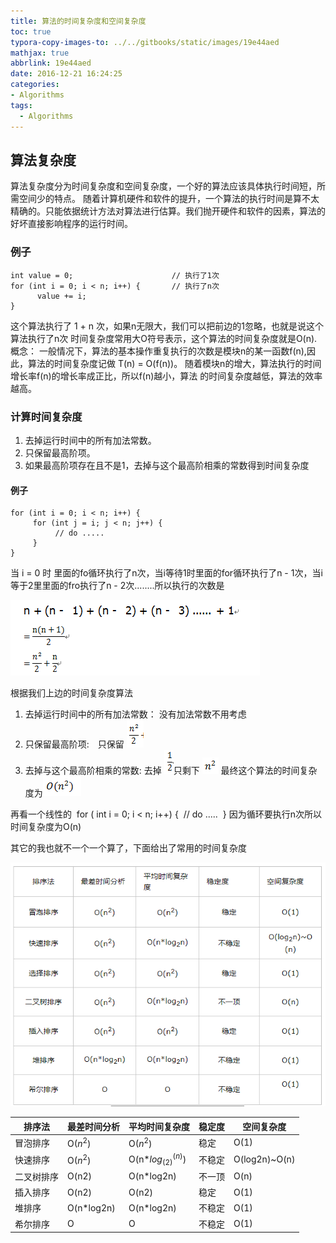 ```yaml
---
title: 算法的时间复杂度和空间复杂度
toc: true
typora-copy-images-to: ../../gitbooks/static/images/19e44aed
mathjax: true
abbrlink: 19e44aed
date: 2016-12-21 16:24:25
categories: 
- Algorithms
tags:
  - Algorithms
---
```


## 算法复杂度
算法复杂度分为时间复杂度和空间复杂度，一个好的算法应该具体执行时间短，所需空间少的特点。
随着计算机硬件和软件的提升，一个算法的执行时间是算不太精确的。只能依据统计方法对算法进行估算。我们抛开硬件和软件的因素，算法的好坏直接影响程序的运行时间。

### 例子
```
int value = 0;                      // 执行了1次
for (int i = 0; i < n; i++) {       // 执行了n次
      value += i;
}
```
这个算法执行了 1 + n 次，如果n无限大，我们可以把前边的1忽略，也就是说这个算法执行了n次
时间复杂度常用大O符号表示，这个算法的时间复杂度就是O(n).
概念： 一般情况下，算法的基本操作重复执行的次数是模块n的某一函数f(n),因此，算法的时间复杂度记做 T(n) = O(f(n))。 随着模块n的增大，算法执行的时间增长率f(n)的增长率成正比，所以f(n)越小，算法 的时间复杂度越低，算法的效率越高。
### 计算时间复杂度
1. 去掉运行时间中的所有加法常数。
2. 只保留最高阶项。
3. 如果最高阶项存在且不是1，去掉与这个最高阶相乘的常数得到时间复杂度

#### 例子
```
for (int i = 0; i < n; i++) {
     for (int j = i; j < n; j++) {
          // do .....
     }
}
```
当 i = 0 时 里面的fo循环执行了n次，当i等待1时里面的for循环执行了n -  1次，当i 等于2里里面的fro执行了n - 2次........所以执行的次数是

![img](../../gitbooks/static/images/19e44aed/131716210919007.png)

根据我们上边的时间复杂度算法
1. 去掉运行时间中的所有加法常数： 没有加法常数不用考虑
2. 只保留最高阶项:　只保留 ![img](../../gitbooks/static/images/19e44aed/131716483418199.png)
3. 去掉与这个最高阶相乘的常数:  去掉  ![img](../../gitbooks/static/images/19e44aed/131717237639755.png)只剩下 ![img](../../gitbooks/static/images/19e44aed/131717476855630.png)
最终这个算法的时间复杂度为![img](../../gitbooks/static/images/19e44aed/131718146698806.png)

再看一个线性的
​      for ( int i = 0; i < n; i++) {
​          // do .....
​     }
​     因为循环要执行n次所以时间复杂度为O(n)

其它的我也就不一个一个算了，下面给出了常用的时间复杂度

![1545381733608](../../gitbooks/static/images/19e44aed/1545381733608.png)

| 排序法 | 最差时间分析 | 平均时间复杂度 |	稳定度 |	空间复杂度 |
| ---- | ---- | ---- | ---- | ---- |
| 冒泡排序	| O($n^{2}$) | O($n^{2}$) | 稳定| 	O(1)|
| 快速排序	| O($n^{2}$) | O(n*$log_(2)$$^(n)$) | 不稳定 |  O(log2n)~O(n) |
| 二叉树排序	| O(n2)| O(n*log2n)	| 不一顶| 	O(n)|
| 插入排序  |     O(n2)	| O(n2)| 	稳定| 	O(1)|
| 堆排序	|    O(n*log2n)	| O(n*log2n)| 不稳定 |O(1)|
| 希尔排序	| O| 	O	| 不稳定	| O(1)|

 